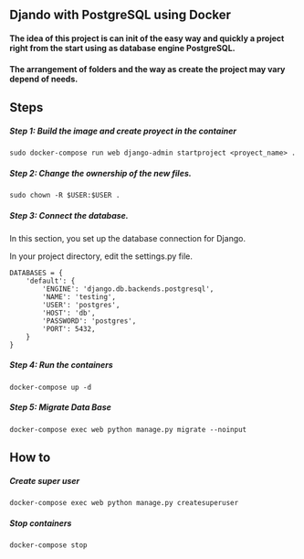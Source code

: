 ## Djando with PostgreSQL using Docker

#### The idea of this project is can init of the easy way and quickly a project right from the start using as database engine PostgreSQL.
#### The arrangement of folders and the way as create the project may vary depend of needs.

Steps
---

##### Step 1: Build the image and create proyect in the container
    sudo docker-compose run web django-admin startproject <proyect_name> .

##### Step 2: Change the ownership of the new files.
    sudo chown -R $USER:$USER .

##### Step 3: Connect the database.
In this section, you set up the database connection for Django.

In your project directory, edit the settings.py file.
    
    DATABASES = {
        'default': {
            'ENGINE': 'django.db.backends.postgresql',
            'NAME': 'testing',
            'USER': 'postgres',
            'HOST': 'db',
            'PASSWORD': 'postgres',
            'PORT': 5432,
        }
    }

##### Step 4: Run the containers
    docker-compose up -d

##### Step 5: Migrate Data Base
    docker-compose exec web python manage.py migrate --noinput

How to
---

##### Create super user
    docker-compose exec web python manage.py createsuperuser

##### Stop containers
    docker-compose stop
